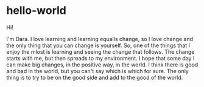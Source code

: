 # hello-world

Hi!

I'm Dara. I love learning and learning equalls change, so I love change and the only thing that you can change is yourself. 
So, one of the things that I enjoy the mlost is learning and seeing the change that follows.
The change starts with me, but then spreads to my environment. 
I hope that some day I can make big changes, in the positive way, in the world.
I think there is good and bad in the world, but you can't say which is which for sure.
The only thing is to try to be on the good side and add to the good of the world.
